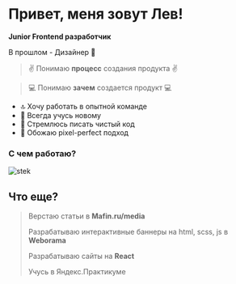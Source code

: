 # Привет, меня зовут Лев!
**Junior Frontend разработчик**

В прошлом - Дизайнер 🤫

> ✌️ Понимаю **процесс** создания продукта ✌️

> 💻 Понимаю **зачем** создается продукт 💻

* 🔝 Хочу работать в опытной команде
* 🧩 Всегда учусь новому
* 🚀 Стремлюсь писать чистый код
* 🖤 Обожаю pixel-perfect подход

### С чем работаю?
![stek](https://raw.githubusercontent.com/slam-cheg/slam-cheg/main/stek.jpg)

## Что еще?

> Верстаю статьи в **Mafin.ru/media**
> 
> Разрабатываю интерактивные баннеры на html, scss, js в **Weborama**
>
> Разрабатываю сайты на **React**
>
> Учусь в Яндекс.Практикуме
